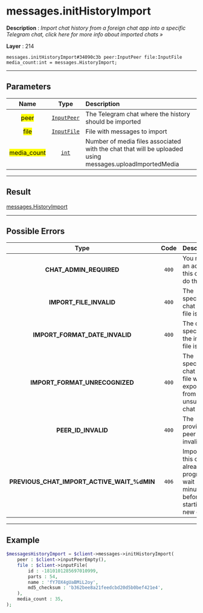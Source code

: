 # messages.initHistoryImport

**Description** : *Import chat history from a foreign chat app into a specific Telegram chat, click here for more info about imported chats &raquo;*

**Layer** : 214

```tl
messages.initHistoryImport#34090c3b peer:InputPeer file:InputFile media_count:int = messages.HistoryImport;
```

---

## Parameters

| Name | Type | Description |
| :---: | :---: | :--- |
| <mark>peer</mark> | [`InputPeer`](type/InputPeer) | The Telegram chat where the history should be imported |
| <mark>file</mark> | [`InputFile`](type/InputFile) | File with messages to import |
| <mark>media_count</mark> | [`int`](type/int) | Number of media files associated with the chat that will be uploaded using messages.uploadImportedMedia |

---

## Result

[messages.HistoryImport](type/messages.HistoryImport)

---

## Possible Errors

| Type | Code | Description |
| :---: | :---: | :--- |
| **CHAT_ADMIN_REQUIRED** | `400` | You must be an admin in this chat to do this |
| **IMPORT_FILE_INVALID** | `400` | The specified chat export file is invalid |
| **IMPORT_FORMAT_DATE_INVALID** | `400` | The date specified in the import file is invalid |
| **IMPORT_FORMAT_UNRECOGNIZED** | `400` | The specified chat export file was exported from an unsupported chat app |
| **PEER_ID_INVALID** | `400` | The provided peer id is invalid |
| **PREVIOUS_CHAT_IMPORT_ACTIVE_WAIT_%dMIN** | `406` | Import for this chat is already in progress, wait %d minutes before starting a new one |

---

## Example

```php
$messagesHistoryImport = $client->messages->initHistoryImport(
	peer : $client->inputPeerEmpty(),
	file : $client->inputFile(
		id : -1810101285697010999,
		parts : 54,
		name : 'fY7OX4gUaBMiL2oy',
		md5_checksum : 'b362bee8a21feedcbd20d5b0bef421e4',
	),
	media_count : 35,
);
```